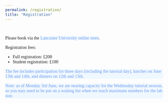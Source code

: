 ```yaml
---
permalink: /registration/
title: "Registration"
---
```


<html>
<meta name="viewport" content="width=device-width, initial-scale=1">
<script src="https://kit.fontawesome.com/a076d05399.js" crossorigin="anonymous"></script>
<head>
<style>
body {
  font-family: Times New Roman;
}
</style>
</head>
<body>
<br>

Please book via the <a href="https://online-payments.lancaster-university.co.uk/product-catalogue/events/science-and-technology-fst/school-of-computing-and-communications/healtac-2024-conference" style="color: #6495ED; background-color: #F0F8FF; text-decoration: none;">Lancaster University online store</a>.
<p></p>
Registration fees:
<ul>
  <li>Full registration: £200</li>
  <li>Student registration: £100</li>
</ul>
<p style="color: #6495ED; background-color: #F0F8FF; text-decoration: none;">The fee includes participation for three days (including the tutorial day), lunches on June 13th and 14th, and dinners on 12th and 13th.  
</p>
<p style="color: #6495ED; background-color: #F0F8FF; text-decoration: none;">
  Note: as of Monday 3rd June, we are nearing capacity for the Wednesday tutorial session, so you may need to be put on a waiting list when we reach maximum numbers for the lab size.
</p>

</body>
</html>
